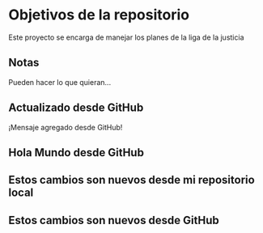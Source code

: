 # Objetivos de la repositorio

Este proyecto se encarga de manejar los planes de la liga de la justicia


## Notas
Pueden hacer lo que quieran...

## Actualizado desde GitHub
¡Mensaje agregado desde GitHub!

## Hola Mundo desde GitHub

## Estos cambios son nuevos desde mi repositorio local

## Estos cambios son nuevos desde GitHub
